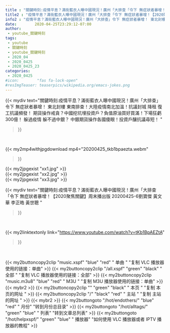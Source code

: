 ```yaml
---
title : "關鍵時刻:疫情平息？滿街藍衣人曝中國現況！廣州「大排查「令下 無症狀者暴增！【2020聚焦關鍵】周末播出版 20200425-6劉寶傑 黃文華 李正皓 黃世聰 "
title2 : "疫情平息？滿街藍衣人曝中國現況！廣州「大排查「令下 無症狀者暴增！【2020聚焦關鍵】周末播出版 20200425-6劉寶傑 黃文華 李正皓 黃世聰 "
info2 : "疫情平息？滿街藍衣人曝中國現況！廣州「大排查」令下 無症狀者暴增！ 東北封樓 東南排查！大陸疫情南北加溫！抗議封城 降租 復工抗議頻發！  期貨操作戒貪？中國挖坑埋投資戶？負值原油買好買滿！下場狂虧300億！ 躲過疫情 躲不過中銀？ 中銀期貨操作各國傻眼！投資戶釀抗議尋短！ "
date:        2020-04-25T23:29:12-07:00
author:
 - youtube_關鍵時刻
tags:
 - youtube
 - 關鍵時刻
 - youtube_關鍵時刻
 - 2020_04
 - 2020_0425
 - 2020_0425_23
categories:
 - 2020_0425
#icon:        "fas fa-lock-open"
#resImgTeaser: teaserpics/wikipedia.org/emacs-jokes.png
---
```


{{< mydiv text="關鍵時刻:疫情平息？滿街藍衣人曝中國現況！廣州「大排查」令下 無症狀者暴增！ 東北封樓 東南排查！大陸疫情南北加溫！抗議封城 降租 復工抗議頻發！  期貨操作戒貪？中國挖坑埋投資戶？負值原油買好買滿！下場狂虧300億！ 躲過疫情 躲不過中銀？ 中銀期貨操作各國傻眼！投資戶釀抗議尋短！ "
>}}
<br>


{{< my2mp4withjpgdownload mp4="20200425_tkb1bpaezta.webm"
>}}

{{< my2jpgexist "xx1.jpg" >}}<br>
{{< my2jpgexist "xx2.jpg" >}}<br>
{{< my2jpgexist "xx3.jpg" >}}<br>



{{< mydiv text="關鍵時刻:疫情平息？滿街藍衣人曝中國現況！廣州「大排查「令下 無症狀者暴增！【2020聚焦關鍵】周末播出版 20200425-6劉寶傑 黃文華 李正皓 黃世聰 "
>}}
<br>

{{< my2linktextonly link="https://www.youtube.com/watch?v=tKb1BpAEZtA"
>}}


<br>

{{< my2buttoncopy2clip "music.xspf"        "blue"   "red"    " 单曲 "  "复制 VLC 播放器使用的链接：单曲" >}} {{< my2buttoncopy2clip "/all.xspf"         "green"  "black"  " 全部 "  "复制 VLC 播放器使用的链接：全部" >}} {{< my2buttoncopy2clip "music.m3u8"        "blue"   "red"    " M3U  "    "复制 M3U 播放器使用的链接：单曲" >}} {{< mybr2 >}} {{< my2buttoncopy2clip ""                  "green"  "black"  " 本页 "    "复制 本页的网址 " >}} {{< my2buttoncopy2clip "/"                 "black"  "red"    " 主站 "    "复制 主站的网址 " >}} {{< mybr2 >}} {{< my2buttongoto      "/hot/endothers/"   "blue"   "red"    " 月份"   "转到月份总目录" >}} {{< my2buttongoto      "/hot/alltags/"     "green"  "blue"   " 列表"   "转到文章总列表" >}} {{< my2buttongoto      "/hot/helpxspf/"    "green"  "blue"   " 播放器" "如何使用 VLC 播放器或者 IPTV 播放器的教程" >}} 
